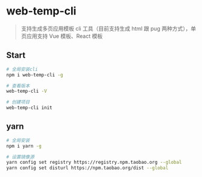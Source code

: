 # web-temp-cli

> 支持生成多页应用模板 cli 工具（目前支持生成 html 跟 pug 两种方式），单页应用支持 Vue 模板、React 模板

## Start

```bash
# 全局安装cli
npm i web-temp-cli -g

# 查看版本
web-temp-cli -V

# 创建项目
web-temp-cli init
```

## yarn

```bash
# 全局安装
npm i yarn -g

# 设置镜像源
yarn config set registry https://registry.npm.taobao.org --global
yarn config set disturl https://npm.taobao.org/dist --global
```

